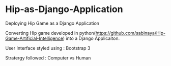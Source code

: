 # Hip-as-Django-Application
Deploying Hip Game as a Django Application

Converting Hip game developed in python(https://github.com/sabinaya/Hip-Game-Artificial-Intelligence) into a Django Applicaiton.

User Interface styled using  : Bootstrap 3

Stratergy followed           : Computer vs Human
